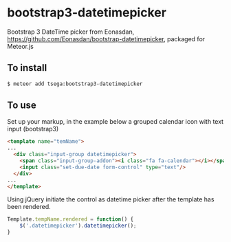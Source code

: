bootstrap3-datetimepicker
======================

Bootstrap 3 DateTime picker from Eonasdan, https://github.com/Eonasdan/bootstrap-datetimepicker, packaged for Meteor.js

To install
----------

```sh
$ meteor add tsega:bootstrap3-datetimepicker
```

To use
------

Set up your markup, in the example below a grouped calendar icon with text input (bootstrap3)

```html
<template name="temName">
...
  <div class="input-group datetimepicker">
    <span class="input-group-addon"><i class="fa fa-calendar"></i></span>
    <input class="set-due-date form-control" type="text"/>
  </div>
...
</template>
```

Using jQuery initiate the control as datetime picker after the template has been rendered.

```js
Template.tempName.rendered = function() {
    $('.datetimepicker').datetimepicker();
}
```
